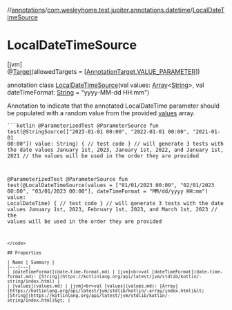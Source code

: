 //[annotations](../../../index.md)/[com.wesleyhome.test.jupiter.annotations.datetime](../index.md)/[LocalDateTimeSource](index.md)

# LocalDateTimeSource

[jvm]\
@[Target](https://kotlinlang.org/api/latest/jvm/stdlib/kotlin.annotation/-target/index.html)(allowedTargets = [[AnnotationTarget.VALUE_PARAMETER](https://kotlinlang.org/api/latest/jvm/stdlib/kotlin.annotation/-annotation-target/-v-a-l-u-e_-p-a-r-a-m-e-t-e-r/index.html)])

annotation class [LocalDateTimeSource](index.md)(val values: [Array](https://kotlinlang.org/api/latest/jvm/stdlib/kotlin/-array/index.html)&lt;[String](https://kotlinlang.org/api/latest/jvm/stdlib/kotlin/-string/index.html)&gt;, val dateTimeFormat: [String](https://kotlinlang.org/api/latest/jvm/stdlib/kotlin/-string/index.html) = &quot;yyyy-MM-dd HH:mm&quot;)

Annotation to indicate that the annotated LocalDateTime parameter should be populated with a random value from the provided [values](values.md) array.

<code>```kotlin
@ParameterizedTest
@ParameterSource
fun test(@StringSource(["2023-01-01 00:00", "2022-01-01 00:00", "2021-01-01 00:00"]) value: String) {
// test code
}
// will generate 3 tests with the date values January 1st, 2023, January 1st, 2022, and January 1st, 2021
// the values will be used in the order they are provided

@ParameterizedTest
@ParameterSource
fun test(@LocalDateTimeSource(values = ["01/01/2023 00:00", "02/01/2023 00:00", "03/01/2023 00:00"], dateTimeFormat = "MM/dd/yyyy HH:mm") value: LocalDateTime) {
// test code
}
// will generate 3 tests with the date values January 1st, 2023, February 1st, 2023, and March 1st, 2023
// the values will be used in the order they are provided
```
</code>

## Properties

| Name | Summary |
|---|---|
| [dateTimeFormat](date-time-format.md) | [jvm]<br>val [dateTimeFormat](date-time-format.md): [String](https://kotlinlang.org/api/latest/jvm/stdlib/kotlin/-string/index.html) |
| [values](values.md) | [jvm]<br>val [values](values.md): [Array](https://kotlinlang.org/api/latest/jvm/stdlib/kotlin/-array/index.html)&lt;[String](https://kotlinlang.org/api/latest/jvm/stdlib/kotlin/-string/index.html)&gt; |
